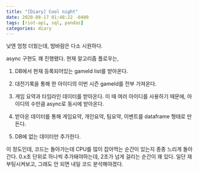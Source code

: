 ```yaml
---
title: "[Diary] Cool night"
date: 2020-08-17 01:48:22 -0400
tags: [riot-api, sql, pandas]
categories: diary
---
```


낮엔 엄청 더웠는데,  밤바람은 다소 시원하다.

async 구현도 꽤 진행됐다. 현재 알고리즘 플로우는,

1. DB에서 현재 등록되어있는 gameId list를 받아온다.

2. 대전기록을 통해 한 아이디의 이번 시즌 gameId를 전부 가져온다.

3. 게임 요약과 타임라인 데이터를 받아온다. 이 때 여러 아이디를 사용하기 때문에, 
아이디의 수만큼 async로 동시에 받아온다.

4. 받아온 데이터를 통해 게임요약, 개인요약, 팀요약, 이벤트를 dataframe 형태로 만든다.

5. DB에 없는 데이터만 추가한다.


이 정도인데, 코드는 돌아가는데 CPU를 많이 잡아먹는 순간이 있는지 종종 느리게 돌아간다.
0.x초 단위로 하나씩 추가돼야하는데, 2초가 넘게 걸리는 순간이 꽤 있다.
일단 재부팅시켜보고, 그래도 안 되면 내일 코드 분석해야겠다.
